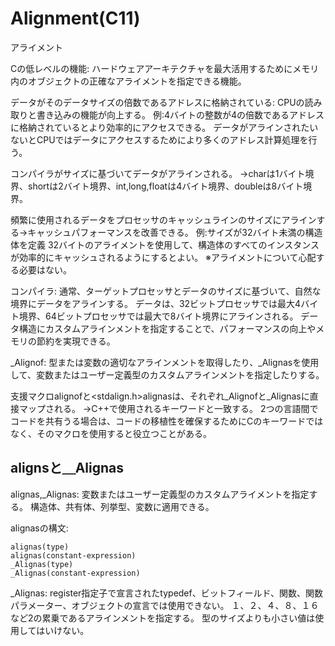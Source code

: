 # Alignment(C11)
アライメント

Cの低レベルの機能:
ハードウェアアーキテクチャを最大活用するためにメモリ内のオブジェクトの正確なアライメントを指定できる機能。

データがそのデータサイズの倍数であるアドレスに格納されている:
CPUの読み取りと書き込みの機能が向上する。
例:4バイトの整数が4の倍数であるアドレスに格納されているとより効率的にアクセスできる。
データがアラインされたいないとCPUではデータにアクセスするためにより多くのアドレス計算処理を行う。

コンパイラがサイズに基づいてデータがアラインされる。
→charは1バイト境界、shortは2バイト境界、int,long,floatは4バイト境界、doubleは8バイト境界。

頻繁に使用されるデータをプロセッサのキャッシュラインのサイズにアラインする→キャッシュパフォーマンスを改善できる。
例:サイズが32バイト未満の構造体を定義
32バイトのアライメントを使用して、構造体のすべてのインスタンスが効率的にキャッシュされるようにするとよい。
※アライメントについて心配する必要はない。

コンパイラ:
通常、ターゲットプロセッサとデータのサイズに基づいて、自然な境界にデータをアラインする。
データは、32ビットプロセッサでは最大4バイト境界、64ビットプロセッサでは最大で8バイト境界にアラインされる。
データ構造にカスタムアラインメントを指定することで、パフォーマンスの向上やメモリの節約を実現できる。

_Alignof:
型または変数の適切なアラインメントを取得したり、_Alignasを使用して、変数またはユーザー定義型のカスタムアラインメントを指定したりする。

支援マクロalignofと<stdalign.h>alignasは、それぞれ_Alignofと_Alignasに直接マップされる。
→C++で使用されるキーワードと一致する。
2つの言語間でコードを共有うる場合は、コードの移植性を確保するためにCのキーワードではなく、そのマクロを使用すると役立つことがある。


## alignsと＿Alignas
alignas,_Alignas:
変数またはユーザー定義型のカスタムアライメントを指定する。
構造体、共有体、列挙型、変数に適用できる。

alignasの構文:
```lang:C
alignas(type)
alignas(constant-expression)
_Alignas(type)
_Alignas(constant-expression)
```

_Alignas:
register指定子で宣言されたtypedef、ビットフィールド、関数、関数パラメーター、オブジェクトの宣言では使用できない。
１、２、４、８、１６など2の累乗であるアラインメントを指定する。
型のサイズよりも小さい値は使用してはいけない。

